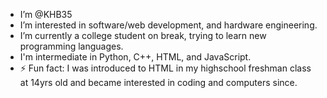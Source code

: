 - I’m @KHB35
- I’m interested in software/web development, and hardware engineering.
- I’m currently a college student on break, trying to learn new programming languages.
- I'm intermediate in Python, C++, HTML, and JavaScript.
- ⚡ Fun fact: I was introduced to HTML in my highschool freshman class at 14yrs old and became interested in coding and computers since.

<!---
KHB35/KHB35 is a ✨ special ✨ repository because its `README.md` (this file) appears on your GitHub profile.
You can click the Preview link to take a look at your changes.
--->
